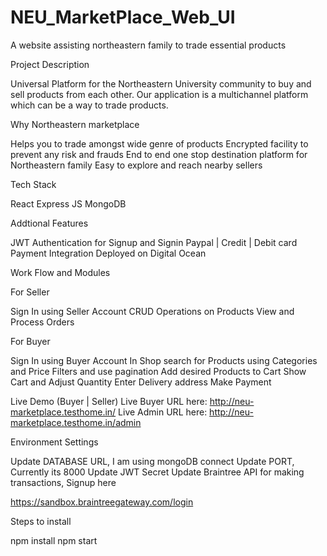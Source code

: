 # NEU_MarketPlace_Web_UI
A website assisting northeastern family to trade essential products

Project Description

Universal Platform for the  Northeastern University community to buy and sell products from each other.
Our application is a multichannel platform which can be a way to trade products.

Why Northeastern marketplace

Helps you to trade amongst wide genre of products
Encrypted facility to prevent any risk and frauds
End to end one stop destination platform for Northeastern family
Easy to explore and reach nearby sellers


Tech Stack

React
Express JS
MongoDB


Addtional Features

JWT Authentication for Signup and Signin
Paypal | Credit | Debit card Payment Integration
Deployed on Digital Ocean


Work Flow and Modules

For Seller

Sign In using Seller Account
CRUD Operations on Products
View and Process Orders


For Buyer

Sign In using Buyer Account
In Shop search for Products using Categories and Price Filters and use pagination
Add desired Products to Cart
Show Cart and Adjust Quantity
Enter Delivery address
Make Payment


Live Demo (Buyer | Seller)
Live Buyer URL here: http://neu-marketplace.testhome.in/
Live Admin URL here: http://neu-marketplace.testhome.in/admin

Environment Settings

Update DATABASE URL, I am using mongoDB connect
Update PORT, Currently its 8000
Update JWT Secret
Update Braintree API for making transactions, Signup here

https://sandbox.braintreegateway.com/login




Steps to install

npm install
npm start
